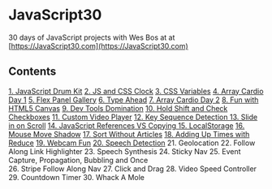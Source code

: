 # JavaScript30
30 days of JavaScript projects with Wes Bos at at [https://JavaScript30.com](https://JavaScript30.com)

## Contents

[1. JavaScript Drum Kit](https://jscott313.github.io/JavaScript30/01%20-%20Drum%20Kit/drum.html)
[2. JS and CSS Clock](https://jscott313.github.io/JavaScript30/02%20-%20JS%20and%20CSS%20Clock/clock.html) 
[3. CSS Variables](https://jscott313.github.io/JavaScript30/03%20-%20JS%20and%20CSS%20Variables/variables.html) 
[4. Array Cardio Day 1](https://jscott313.github.io/JavaScript30/04%20-%20Array%20Cardio%20Day%201/cardio.html) 
[5. Flex Panel Gallery](https://jscott313.github.io/JavaScript30/05%20-%20Flex%20Panel%20Gallery/gallery.html)
[6. Type Ahead](https://jscott313.github.io/JavaScript30/06%20-%20Type%20Ahead/typeahead.html)
[7. Array Cardio Day 2](https://jscott313.github.io/JavaScript30/07%20-%20Array%20Cardio%20Day%202/cardio.html)
[8. Fun with HTML5 Canvas](https://jscott313.github.io/JavaScript30/08%20-%20Fun%20with%20HTML5%20Canvas/canvas.html)
[9. Dev Tools Domination](https://jscott313.github.io/JavaScript30/09%20-%20Dev%20Tools%20Domination/devtools.html)
[10. Hold Shift and Check Checkboxes](https://jscott313.github.io/JavaScript30/10%20-%20Hold%20Shift%20and%20Check%20Checkboxes/checkboxes.html)
[11. Custom Video Player](https://jscott313.github.io/JavaScript30/11%20-%20Custom%20Video%20Player/index.html)
[12. Key Sequence Detection	](https://jscott313.github.io/JavaScript30/12%20-%20Key%20Sequence%20Detection/konami.html)
[13. Slide in on Scroll](https://jscott313.github.io/JavaScript30/13%20-%20Slide%20in%20on%20Scroll/slide.html)
[14. JavaScript References VS Copying	](https://jscott313.github.io/JavaScript30/14%20-%20JavaScript%20References%20VS%20Copying/reference.html)
[15. LocalStorage](https://jscott313.github.io/JavaScript30/15%20-%20LocalStorage/localstorage.html)
[16. Mouse Move Shadow](https://jscott313.github.io/JavaScript30/16%20-%20Mouse%20Move%20Shadow/shadow.html)
[17. Sort Without Articles](https://jscott313.github.io/JavaScript30/17%20-%20Sort%20Without%20Articles/sort.html)
[18. Adding Up Times with Reduce](https://jscott313.github.io/JavaScript30/18%20-%20Adding%20Up%20Times%20with%20Reduce/times.html)
[19. Webcam Fun](https://jscott313.github.io/JavaScript30/19%20-%20Webcam%20Fun/index.html)
[20. Speech Detection](https://jscott313.github.io/JavaScript30/20%20-%20Speech%20Detection/speech.html)
21. Geolocation
22. Follow Along Link Highlighter
23. Speech Synthesis
24. Sticky Nav
25. Event Capture, Propagation, Bubbling and Once	
26. Stripe Follow Along Nav
27. Click and Drag
28. Video Speed Controller
29. Countdown Timer
30. Whack A Mole
